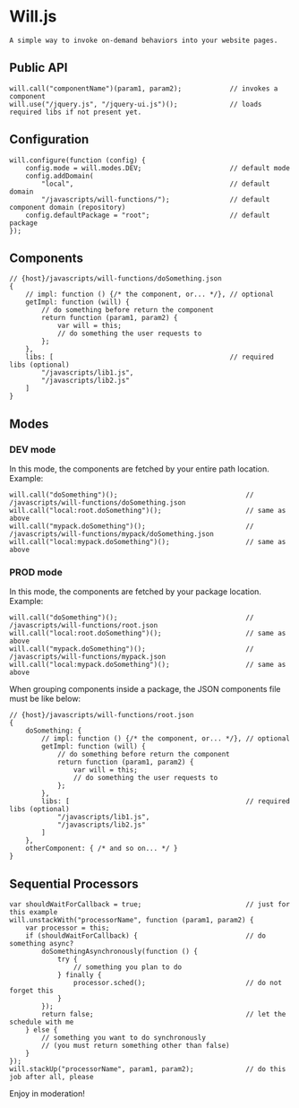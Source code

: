 # Will.js

    A simple way to invoke on-demand behaviors into your website pages.

## Public API

    will.call("componentName")(param1, param2);            // invokes a component
    will.use("/jquery.js", "/jquery-ui.js")();             // loads required libs if not present yet.

## Configuration

    will.configure(function (config) {
        config.mode = will.modes.DEV;                      // default mode
        config.addDomain(
            "local",                                       // default domain
            "/javascripts/will-functions/");               // default component domain (repository)
        config.defaultPackage = "root";                    // default package
    });

## Components

    // {host}/javascripts/will-functions/doSomething.json
    {
        // impl: function () {/* the component, or... */}, // optional
        getImpl: function (will) {
            // do something before return the component
            return function (param1, param2) {
                var will = this;
                // do something the user requests to
            };
        },
        libs: [                                            // required libs (optional)
            "/javascripts/lib1.js",
            "/javascripts/lib2.js"
        ]
    }

## Modes

### DEV mode

In this mode, the components are fetched by your entire path location. Example:

    will.call("doSomething")();                                // /javascripts/will-functions/doSomething.json
    will.call("local:root.doSomething")();                     // same as above
    will.call("mypack.doSomething")();                         // /javascripts/will-functions/mypack/doSomething.json
    will.call("local:mypack.doSomething")();                   // same as above

### PROD mode

In this mode, the components are fetched by your package location. Example:

    will.call("doSomething")();                                // /javascripts/will-functions/root.json
    will.call("local:root.doSomething")();                     // same as above
    will.call("mypack.doSomething")();                         // /javascripts/will-functions/mypack.json
    will.call("local:mypack.doSomething")();                   // same as above

When grouping components inside a package, the JSON components file must be like below:

    // {host}/javascripts/will-functions/root.json
    {
        doSomething: {
            // impl: function () {/* the component, or... */}, // optional
            getImpl: function (will) {
                // do something before return the component
                return function (param1, param2) {
                    var will = this;
                    // do something the user requests to
                };
            },
            libs: [                                            // required libs (optional)
                "/javascripts/lib1.js",
                "/javascripts/lib2.js"
            ]
        },
        otherComponent: { /* and so on... */ }
    }

## Sequential Processors

    var shouldWaitForCallback = true;                          // just for this example
    will.unstackWith("processorName", function (param1, param2) {
        var processor = this;
        if (shouldWaitForCallback) {                           // do something async?
            doSomethingAsynchronously(function () {
                try {
                    // something you plan to do
                } finally {
                    processor.sched();                         // do not forget this
                }
            });
            return false;                                      // let the schedule with me
        } else {
            // something you want to do synchronously
            // (you must return something other than false)
        }
    });
    will.stackUp("processorName", param1, param2);             // do this job after all, please

Enjoy in moderation!
